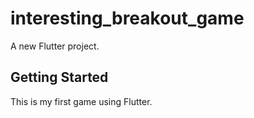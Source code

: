 # interesting_breakout_game

A new Flutter project.

## Getting Started

This is my first game using Flutter.

